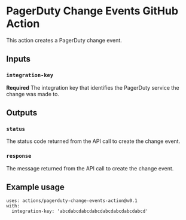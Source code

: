# PagerDuty Change Events GitHub Action

This action creates a PagerDuty change event.

## Inputs

### `integration-key`

**Required** The integration key that identifies the PagerDuty service the change was made to.

## Outputs

### `status`

The status code returned from the API call to create the change event.

### `response`

The message returned from the API call to create the change event.

## Example usage

```
uses: actions/pagerduty-change-events-action@v0.1
with:
  integration-key: 'abcdabcdabcdabcdabcdabcdabcdabcd'
```
